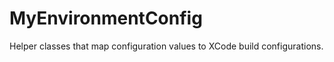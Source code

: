 MyEnvironmentConfig
===================

Helper classes that map configuration values to XCode build configurations. 
